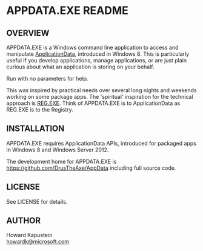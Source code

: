 APPDATA.EXE README
==================

OVERVIEW
--------
APPDATA.EXE is a Windows command line application to access and manipulate
[ApplicationData](http://msdn.microsoft.com/library/windows/apps/BR241587), introduced in Windows 8.
This is particularly useful if you develop applications, manage applications, or are just plain
curious about what an application is storing on your behalf.

Run with no parameters for help.

This was inspired by practical needs over several long nights and weekends working on some package
apps. The 'spiritual' inspiration for the technical approach is
[REG.EXE](http://www.microsoft.com/resources/documentation/windows/xp/all/proddocs/en-us/reg.mspx?mfr=true).
Think of APPDATA.EXE is to ApplicationData as REG.EXE is to the Registry.


INSTALLATION
------------
APPDATA.EXE requires ApplicationData APIs, introduced for packaged apps in Windows 8 and Windows Server 2012.

The development home for APPDATA.EXE is https://github.com/DrusTheAxe/AppData including full source code.


LICENSE
-------
See LICENSE for details.


AUTHOR
------
Howard Kapustein  
<howardk@microsoft.com>
